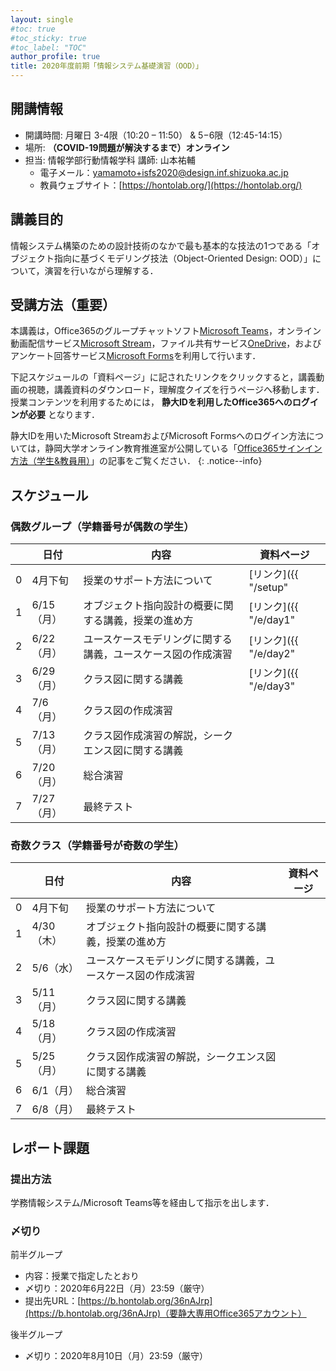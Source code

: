 ```yaml
---
layout: single
#toc: true
#toc_sticky: true
#toc_label: "TOC"
author_profile: true
title: 2020年度前期「情報システム基礎演習（OOD）」
---
```



## 開講情報

* 開講時間: 月曜日 3-4限（10:20 – 11:50） & 5−6限（12:45-14:15）
* 場所: **（COVID-19問題が解決するまで）オンライン**
* 担当: 情報学部行動情報学科 講師: 山本祐輔
  * 電子メール：yamamoto+isfs2020@design.inf.shizuoka.ac.jp
  * 教員ウェブサイト：[https://hontolab.org/](https://hontolab.org/)


## 講義目的

情報システム構築のための設計技術のなかで最も基本的な技法の1つである「オブジェクト指向に基づくモデリング技法（Object-Oriented Design: OOD）」について，演習を行いながら理解する．


## 受講方法（重要）

本講義は，Office365のグループチャットソフト[Microsoft Teams](https://www.microsoft.com/ja-jp/microsoft-365/microsoft-teams/group-chat-software)，オンライン動画配信サービス[Microsoft Stream](https://web.microsoftstream.com/)，ファイル共有サービス[OneDrive](https://onedrive.live.com/)，およびアンケート回答サービス[Microsoft Forms](https://forms.office.com/)を利用して行います．

下記スケジュールの「資料ページ」に記されたリンクをクリックすると，講義動画の視聴，講義資料のダウンロード，理解度クイズを行うページへ移動します．授業コンテンツを利用するためには， **静大IDを利用したOffice365へのログインが必要** となります．

静大IDを用いたMicrosoft StreamおよびMicrosoft Formsへのログイン方法については，静岡大学オンライン教育推進室が公開している「[Office365サインイン方法（学生&教員用）](https://wwp.shizuoka.ac.jp/online-education/office365%e3%82%b5%e3%82%a4%e3%83%b3%e3%82%a4%e3%83%b3%ef%bc%86-ms-stream%e8%a6%96%e8%81%b4%e6%96%b9%e6%b3%95%ef%bc%88%e5%ad%a6%e7%94%9f%e6%95%99%e5%93%a1%e7%94%a8%ef%bc%89/)」の記事をご覧ください．
{: .notice--info}


## スケジュール

### 偶数グループ（学籍番号が偶数の学生）

|    | 日付 | 内容                       | 資料ページ |
| --- | ---- | -------------------------- | ---- |
| 0   | 4月下旬 | 授業のサポート方法について   | [リンク]({{ "/setup" | relative_url }})      |
| 1   | 6/15（月） | オブジェクト指向設計の概要に関する講義，授業の進め方   |  [リンク]({{ "/e/day1" | relative_url }})     |
| 2   | 6/22（月） | ユースケースモデリングに関する講義，ユースケース図の作成演習   | [リンク]({{ "/e/day2" | relative_url }})     |
| 3   | 6/29（月） | クラス図に関する講義   | [リンク]({{ "/e/day3" | relative_url }})     |
| 4   | 7/6（月） | クラス図の作成演習  |      |
| 5   | 7/13（月） | クラス図作成演習の解説，シークエンス図に関する講義  |      |
| 6   | 7/20（月） | 総合演習  |      |
| 7   | 7/27（月） | 最終テスト  |      |

### 奇数クラス（学籍番号が奇数の学生）

|    | 日付 | 内容                       | 資料ページ |
| --- | ---- | -------------------------- | ---- |
| 0   | 4月下旬| 授業のサポート方法について   |    |
| 1   | 4/30（木） | オブジェクト指向設計の概要に関する講義，授業の進め方   |  |
| 2   | 5/6（水） | ユースケースモデリングに関する講義，ユースケース図の作成演習   |  |
| 3   | 5/11（月） | クラス図に関する講義   |  |
| 4   | 5/18（月） | クラス図の作成演習  | |
| 5   | 5/25（月） | クラス図作成演習の解説，シークエンス図に関する講義  |  |
| 6   | 6/1（月） | 総合演習  | |
| 7   | 6/8（月） | 最終テスト  |  |

<!-- |    | 日付 | 内容                       | 資料ページ |
| --- | ---- | -------------------------- | ---- |
| 0   | 4月下旬| 授業のサポート方法について   | [リンク]({{ "/setup" | relative_url }})      |
| 1   | 4/30（木） | オブジェクト指向設計の概要に関する講義，授業の進め方   | [リンク]({{ "/o/day1" | relative_url }})      |
| 2   | 5/6（水） | ユースケースモデリングに関する講義，ユースケース図の作成演習   | [リンク]({{ "/o/day2" | relative_url }})  |
| 3   | 5/11（月） | クラス図に関する講義   | [リンク]({{ "/o/day3" | relative_url }})     |
| 4   | 5/18（月） | クラス図の作成演習  | [リンク]({{ "/o/day4" | relative_url }})     |
| 5   | 5/25（月） | クラス図作成演習の解説，シークエンス図に関する講義  | [リンク]({{ "/o/day5" | relative_url }})     |
| 6   | 6/1（月） | 総合演習  | [リンク]({{ "/o/day6" | relative_url }})     |
| 7   | 6/8（月） | 最終テスト  | [リンク]({{ "/o/day7" | relative_url }})     | -->


## レポート課題
### 提出方法

学務情報システム/Microsoft Teams等を経由して指示を出します．


### 〆切り
前半グループ
* 内容：授業で指定したとおり
* 〆切り：2020年6月22日（月）23:59（厳守）
* 提出先URL：[https://b.hontolab.org/36nAJrp](https://b.hontolab.org/36nAJrp)（要静大専用Office365アカウント）

後半グループ
* 〆切り：2020年8月10日（月）23:59（厳守）



